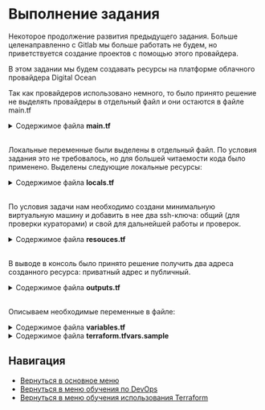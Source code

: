 Выполнение задания
===

<p> Некоторое продолжение развития предыдущего задания. Больше целенаправленно с Gitlab мы больше работать не будем, но приветствуется создание проектов с помощью этого провайдера.</p>
<p>В этом задании мы будем создавать ресурсы на платформе облачного провайдера Digital Ocean</p>
<p>Так как провайдеров использовано немного, то было принято решение не выделять провайдеры в отдельный файл и они остаются в файле main.tf</p>

<details>
<summary>Содержимое файла <b>main.tf</b></summary>

```yml
terraform {
  required_providers {
    digitalocean = {
      source = "digitalocean/digitalocean"
      version = "~> 2.0"
    }
  }
}

provider "digitalocean" {
  token = var.do_token
}

```

</details>

<br>Локальные переменные были выделены в отдельный файл. По условия задания это не требовалось, но для большей читаемости кода было применено. Выделены следующие локальные ресурсы:</p>

<details>
<summary>Содержимое файла <b>locals.tf</b></summary>

```yml
locals {
  sizes = {
    nano      = "s-1vcpu-1gb"
    micro     = "s-2vcpu-2gb"
    small     = "s-2vcpu-4gb"
    medium    = "s-4vcpu-8gb"
    large     = "s-6vcpu-16gb"
    x-large   = "s-8vcpu-32gb"
    xx-large  = "s-16vcpu-64gb"
    xxx-large = "s-24vcpu-128gb"
    maximum   = "s-32vcpu-192gb"
  }

  regions = {
    new_york_1    = "nyc1"
    new_york_3    = "nyc3"
    san_francisco = "sfo3"
    amsterdam     = "ams3"
    singapore     = "sgp1"
    london        = "lon1"
    frankfurt     = "fra1"
    toronto       = "tor1"
    india         = "blr1"
  }
}

```

</details>

<br>По условия задачи нам необходимо создани минимальную виртуальную машину и добавить в нее два ssh-ключа: общий (для проверки кураторами) и свой для дальнейшей работы и проверок.

<details>
<summary>Содержимое файла <b>resouces.tf</b></summary>

```yml
resource "digitalocean_droplet" "srv" {
  image  = var.vm_img
  name   = var.vm_name
  region = local.regions.frankfurt
  size   = local.sizes.nano
  tags   = [var.tag_cources, var.tag_task, var.tag_user_email]
  ssh_keys = [data.digitalocean_ssh_key.shared.id, digitalocean_ssh_key.user.id]
}

data "digitalocean_ssh_key" "shared" {
  name = var.ssh_pub_key_shared
}

resource "digitalocean_ssh_key" "user" {
  name       = "Terraform user key"
  public_key = file(var.ssh_pub_key_user)
}

```

</details>

<br>В выводе в консоль было принято решение получить два адреса созданного ресурса: приватный адрес и публичный.

<details>
<summary>Содержимое файла <b>outputs.tf</b></summary>

```yml
output "ipv4_public" {
  description = "DigitalOcean output IPv4 public address"
  value       = digitalocean_droplet.srv.ipv4_address
}

output "ipv4_private" {
  description = "DigitalOcean output IPv4 private address"
  value       = digitalocean_droplet.srv.ipv4_address_private
}

```

</details>

<br>Описываем необходимые переменные в файле:

<details>
<summary>Содержимое файла <b>variables.tf</b></summary>

```yml
variable "do_token" {
  type = string
  sensitive = true
}

variable "ssh_pub_key_shared" {
  type = string
  sensitive = true
}

variable "ssh_pub_key_user" {
  type = string
  sensitive = true
}

variable "tag_task" {
  type = string
}

variable "tag_user_email" {
  type = string
}

variable "tag_cources" {
  type = string
}

variable "vm_name" {
  type = string
  default = "test"
}

variable "vm_img" {
  type = string
  default = "ubuntu-20-04-x64"
}

```

</details>

<details>
<summary>Содержимое файла <b>terraform.tfvars.sample</b></summary>

```yml
do_token = "your_do_token"
tag_task = "task_name:your_task"
tag_user_email = "user_email:your_email"
tag_cources = "cources:your_cources"
vm_name = "do_vm-name"
vm_img = "ubuntu-20-04-x64"
ssh_pub_key_shared = "SHARED_SSH_KEY"
ssh_pub_key_user = "PATH_to_YOUR_SSH_KEY"

```

</details>

Навигация
---

* [Вернуться в основное меню](../../README.md)
* [Вернуться в меню обучения по DevOps](../README.md)
* [Вернуться в меню обучения использования Terraform](./README.md)
